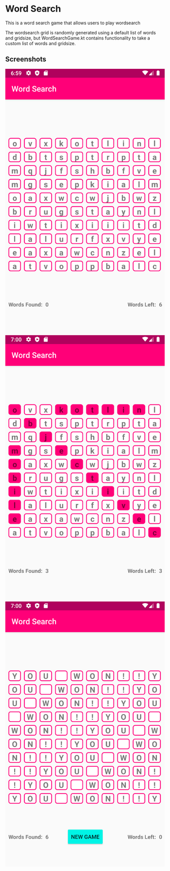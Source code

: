# Word Search
This is a word search game that allows users to play wordsearch

The wordsearch grid is randomly generated using a default list of words and gridsize, but WordSearchGame.kt contains functionality to take a custom list of words and gridsize.

## Screenshots
![No Words Found](images/nowordsfound.png)   ![Some Words Found](images/somewordsfound.png)   ![All Words Found](images/allwordsfound.png)

